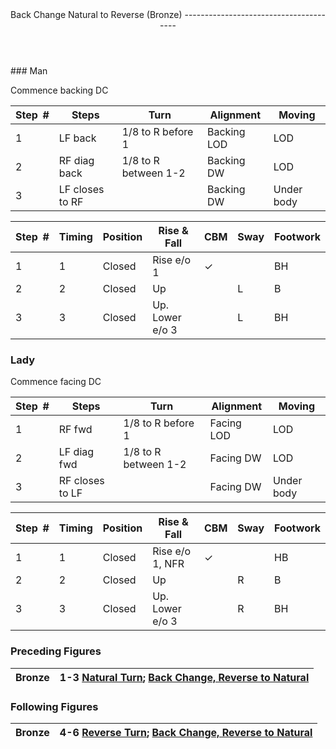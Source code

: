 <header>Back Change Natural to Reverse (Bronze)
---------------------------------------

 </header>### Man

Commence backing DC

 | **Step<span style="color:white">\_</span>\#** | **Steps** | **Turn** | **Alignment** | **Moving** |
|---|---|---|---|---|
| 1 | LF back | 1/8 to R before 1 | Backing LOD | LOD |
| 2 | RF diag back | 1/8 to R between 1-2 | Backing DW | LOD |
| 3 | LF closes to RF |  | Backing DW | Under body |

 | **Step<span style="color:white">\_</span>\#** | **Timing** | **Position** | **Rise &amp; Fall** | **CBM** | **Sway** | **Footwork** |
|---|---|---|---|---|---|---|
| 1 | 1 | Closed | Rise e/o 1 | ✓ |  | BH |
| 2 | 2 | Closed | Up |  | L | B |
| 3 | 3 | Closed | Up. Lower e/o 3 |  | L | BH |

### Lady

Commence facing DC

 | **Step<span style="color:white">\_</span>\#** | **Steps** | **Turn** | **Alignment** | **Moving** |
|---|---|---|---|---|
| 1 | RF fwd | 1/8 to R before 1 | Facing LOD | LOD |
| 2 | LF diag fwd | 1/8 to R between 1-2 | Facing DW | LOD |
| 3 | RF closes to LF |  | Facing DW | Under body |

 | **Step<span style="color:white">\_</span>\#** | **Timing** | **Position** | **Rise &amp; Fall** | **CBM** | **Sway** | **Footwork** |
|---|---|---|---|---|---|---|
| 1 | 1 | Closed | Rise e/o 1, NFR | ✓ |  | HB |
| 2 | 2 | Closed | Up |  | R | B |
| 3 | 3 | Closed | Up. Lower e/o 3 |  | R | BH |

### Preceding Figures

 | Bronze | 1-3 [Natural Turn](natural_turn.md); [Back Change, Reverse to Natural](back_change_reverse_to_natural.md) |
|---|---|

### Following Figures

 | Bronze | 4-6 [Reverse Turn](reverse_turn.md); [Back Change, Reverse to Natural](back_change_reverse_to_natural.md) |
|---|---|